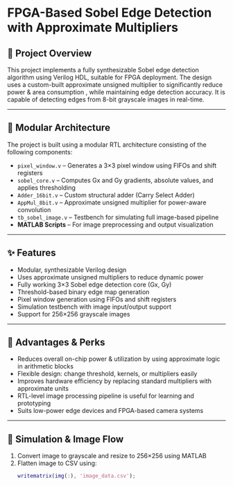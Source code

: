 # FPGA-Based Sobel Edge Detection with Approximate Multipliers

## 📌 Project Overview

This project implements a fully synthesizable Sobel edge detection algorithm using Verilog HDL, suitable for FPGA deployment. The design uses a custom-built approximate unsigned multiplier to significantly reduce power & area consumption , while maintaining edge detection accuracy. It is capable of detecting edges from 8-bit grayscale images in real-time.

---

## 🧱 Modular Architecture

The project is built using a modular RTL architecture consisting of the following components:

- `pixel_window.v` – Generates a 3×3 pixel window using FIFOs and shift registers  
- `sobel_core.v` – Computes Gx and Gy gradients, absolute values, and applies thresholding  
- `Adder_16bit.v` – Custom structural adder (Carry Select Adder)  
- `AppMul_8bit.v` – Approximate unsigned multiplier for power-aware convolution  
- `tb_sobel_image.v` – Testbench for simulating full image-based pipeline  
- **MATLAB Scripts** – For image preprocessing and output visualization  

---

## ✨ Features

- Modular, synthesizable Verilog design  
- Uses approximate unsigned multipliers to reduce dynamic power  
- Fully working 3×3 Sobel edge detection core (Gx, Gy)  
- Threshold-based binary edge map generation  
- Pixel window generation using FIFOs and shift registers  
- Simulation testbench with image input/output support   
- Support for 256×256 grayscale images  

---

## 🎯 Advantages & Perks

- Reduces overall on-chip power & utilization by using approximate logic in arithmetic blocks  
- Flexible design: change threshold, kernels, or multipliers easily  
- Improves hardware efficiency by replacing standard multipliers with approximate units  
- RTL-level image processing pipeline is useful for learning and prototyping  
- Suits low-power edge devices and FPGA-based camera systems  

---

## 🧪 Simulation & Image Flow

1. Convert image to grayscale and resize to 256×256 using MATLAB  
2. Flatten image to CSV using:
   ```matlab
   writematrix(img(:), 'image_data.csv');
